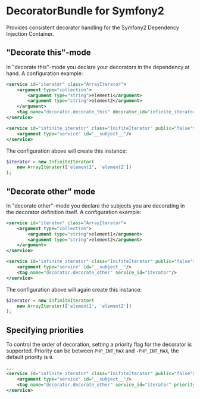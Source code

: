 # DecoratorBundle for Symfony2

Provides consistent decorator handling for the Symfony2 Dependency Injection Container.


## "Decorate this"-mode

In "decorate this"-mode you declare your decorators in the dependency at hand. A configuration example:

```xml
<service id="iterator" class="ArrayIterator">
    <argument type="collection">
        <argument type="string">element1</argument>
        <argument type="string">element2</argument>
    </argument>
    <tag name="decorator.decorate_this" decorator_id="infinite_iterator"/>
</service>

<service id="infinite_iterator" class="InifiteIterator" public="false">
    <argument type="service" id="__subject__"/>
</service>
```

The configuration above will create this instance:

```php
$iterator = new InfiniteIterator(
    new ArrayIterator(['element1', 'element2'])
);
```

## "Decorate other" mode

In "decorate other"-mode you declare the subjects you are decorating in the decorator definition itself. A configuration
example:

```xml
<service id="iterator" class="ArrayIterator">
    <argument type="collection">
        <argument type="string">element1</argument>
        <argument type="string">element2</argument>
    </argument>
</service>

<service id="infinite_iterator" class="InifiteIterator" public="false">
    <argument type="service" id="__subject__"/>
    <tag name="decorator.decorate_other" service_id="iterator"/>
</service>
```

The configuration above will again create this instance:

```php
$iterator = new InfiniteIterator(
    new ArrayIterator(['element1', 'element2'])
);
```


## Specifying priorities

To control the order of decoration, setting a priority flag for the decorator is supported. Priority can be between
`PHP_INT_MAX` and `-PHP_INT_MAX`, the default priority is `0`.

```xml
...
<service id="infinite_iterator" class="InifiteIterator" public="false">
    <argument type="service" id="__subject__"/>
    <tag name="decorator.decorate_other" service_id="iterator" priority="255"/>
</service>
```
